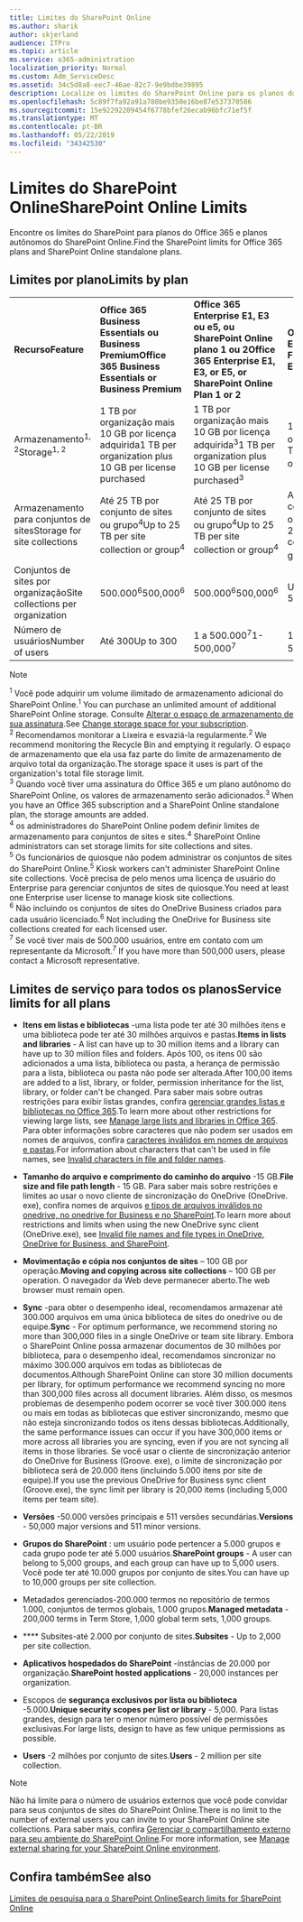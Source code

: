 ```yaml
---
title: Limites do SharePoint Online
ms.author: sharik
author: skjerland
audience: ITPro
ms.topic: article
ms.service: o365-administration
localization_priority: Normal
ms.custom: Adm_ServiceDesc
ms.assetid: 34c5d8a8-eec7-46ae-82c7-9e9bdbe39895
description: Localize os limites do SharePoint Online para os planos do Office 365 Enterprise e os planos autônomos.
ms.openlocfilehash: 5c89f7fa92a91a780be9350e16be87e537370586
ms.sourcegitcommit: 15e92292209454f6778bfef26ecab96bfc71ef5f
ms.translationtype: MT
ms.contentlocale: pt-BR
ms.lasthandoff: 05/22/2019
ms.locfileid: "34342530"
---
```

# <a name="sharepoint-online-limits"></a><span data-ttu-id="54f78-103">Limites do SharePoint Online</span><span class="sxs-lookup"><span data-stu-id="54f78-103">SharePoint Online Limits</span></span>

<span data-ttu-id="54f78-104">Encontre os limites do SharePoint para planos do Office 365 e planos autônomos do SharePoint Online.</span><span class="sxs-lookup"><span data-stu-id="54f78-104">Find the SharePoint limits for Office 365 plans and SharePoint Online standalone plans.</span></span>
  
## <a name="limits-by-plan"></a><span data-ttu-id="54f78-105">Limites por plano</span><span class="sxs-lookup"><span data-stu-id="54f78-105">Limits by plan</span></span>

|||||
|:-----|:-----|:-----|:-----|
|<span data-ttu-id="54f78-106">**Recurso**</span><span class="sxs-lookup"><span data-stu-id="54f78-106">**Feature**</span></span> <br/> |<span data-ttu-id="54f78-107">**Office 365 Business Essentials ou Business Premium**</span><span class="sxs-lookup"><span data-stu-id="54f78-107">**Office 365 Business Essentials or Business Premium**</span></span> <br/> |<span data-ttu-id="54f78-108">**Office 365 Enterprise E1, E3 ou e5, ou SharePoint Online plano 1 ou 2**</span><span class="sxs-lookup"><span data-stu-id="54f78-108">**Office 365 Enterprise E1, E3, or E5, or SharePoint Online Plan 1 or 2**</span></span> <br/> | <span data-ttu-id="54f78-109">**Office 365 Enterprise F1**</span><span class="sxs-lookup"><span data-stu-id="54f78-109">**Office 365 Enterprise F1**</span></span> <br/> |
|<span data-ttu-id="54f78-110">Armazenamento<sup>1, 2</sup></span><span class="sxs-lookup"><span data-stu-id="54f78-110">Storage<sup>1, 2</sup></span></span> <br/> |<span data-ttu-id="54f78-111">1 TB por organização mais 10 GB por licença adquirida</span><span class="sxs-lookup"><span data-stu-id="54f78-111">1 TB per organization plus 10 GB per license purchased</span></span>  <br/> |<span data-ttu-id="54f78-112">1 TB por organização mais 10 GB por licença adquirida<sup>3</sup></span><span class="sxs-lookup"><span data-stu-id="54f78-112">1 TB per organization plus 10 GB per license purchased<sup>3</sup></span></span> <br/> |<span data-ttu-id="54f78-113">1 TB por organização <sup>3</sup></span><span class="sxs-lookup"><span data-stu-id="54f78-113">1 TB per organization <sup>3</sup></span></span> <br/> |
|<span data-ttu-id="54f78-114">Armazenamento para conjuntos de sites</span><span class="sxs-lookup"><span data-stu-id="54f78-114">Storage for site collections</span></span>  <br/> |<span data-ttu-id="54f78-115">Até 25 TB por conjunto de sites ou grupo<sup>4</sup></span><span class="sxs-lookup"><span data-stu-id="54f78-115">Up to 25 TB per site collection or group<sup>4</sup></span></span> <br/> |<span data-ttu-id="54f78-116">Até 25 TB por conjunto de sites ou grupo<sup>4</sup></span><span class="sxs-lookup"><span data-stu-id="54f78-116">Up to 25 TB per site collection or group<sup>4</sup></span></span> <br/> |<span data-ttu-id="54f78-117">Até 25 TB por conjunto de sites ou grupo<sup>5</sup></span><span class="sxs-lookup"><span data-stu-id="54f78-117">Up to 25 TB per site collection or group<sup>5</sup></span></span> <br/> |
|<span data-ttu-id="54f78-118">Conjuntos de sites por organização</span><span class="sxs-lookup"><span data-stu-id="54f78-118">Site collections per organization</span></span>  <br/> |<span data-ttu-id="54f78-119">500.000<sup>6</sup></span><span class="sxs-lookup"><span data-stu-id="54f78-119">500,000<sup>6</sup></span></span> <br/> |<span data-ttu-id="54f78-120">500.000<sup>6</sup></span><span class="sxs-lookup"><span data-stu-id="54f78-120">500,000<sup>6</sup></span></span> <br/> |<span data-ttu-id="54f78-121">US$ 500.000</span><span class="sxs-lookup"><span data-stu-id="54f78-121">500,000</span></span><br/> |
|<span data-ttu-id="54f78-122">Número de usuários</span><span class="sxs-lookup"><span data-stu-id="54f78-122">Number of users</span></span>  <br/> |<span data-ttu-id="54f78-123">Até 300</span><span class="sxs-lookup"><span data-stu-id="54f78-123">Up to 300</span></span>  <br/> |<span data-ttu-id="54f78-124">1 a 500.000<sup>7</sup></span><span class="sxs-lookup"><span data-stu-id="54f78-124">1- 500,000<sup>7</sup></span></span> <br/> |<span data-ttu-id="54f78-125">1 a 500.000<sup>7</sup></span><span class="sxs-lookup"><span data-stu-id="54f78-125">1- 500,000<sup>7</sup></span></span> <br/> |
   
> [!NOTE]
> <span data-ttu-id="54f78-126"><sup>1</sup> Você pode adquirir um volume ilimitado de armazenamento adicional do SharePoint Online.</span><span class="sxs-lookup"><span data-stu-id="54f78-126"><sup>1</sup> You can purchase an unlimited amount of additional SharePoint Online storage.</span></span> <span data-ttu-id="54f78-127">Consulte [Alterar o espaço de armazenamento de sua assinatura](https://support.office.com/article/96EA3533-DE64-4B01-839A-C560875A662C).</span><span class="sxs-lookup"><span data-stu-id="54f78-127">See [Change storage space for your subscription](https://support.office.com/article/96EA3533-DE64-4B01-839A-C560875A662C).</span></span> 
<br/><span data-ttu-id="54f78-128"><sup>2</sup> Recomendamos monitorar a Lixeira e esvaziá-la regularmente.</span><span class="sxs-lookup"><span data-stu-id="54f78-128"><sup>2</sup> We recommend monitoring the Recycle Bin and emptying it regularly.</span></span> <span data-ttu-id="54f78-129">O espaço de armazenamento que ela usa faz parte do limite de armazenamento de arquivo total da organização.</span><span class="sxs-lookup"><span data-stu-id="54f78-129">The storage space it uses is part of the organization's total file storage limit.</span></span> 
<br/> <span data-ttu-id="54f78-130"><sup>3</sup> Quando você tiver uma assinatura do Office 365 e um plano autônomo do SharePoint Online, os valores de armazenamento serão adicionados.</span><span class="sxs-lookup"><span data-stu-id="54f78-130"><sup>3</sup> When you have an Office 365 subscription and a SharePoint Online standalone plan, the storage amounts are added.</span></span> 
<br/><span data-ttu-id="54f78-131"><sup>4</sup> os administradores do SharePoint Online podem definir limites de armazenamento para conjuntos de sites e sites.</span><span class="sxs-lookup"><span data-stu-id="54f78-131"><sup>4</sup> SharePoint Online administrators can set storage limits for site collections and sites.</span></span>
<br/> <span data-ttu-id="54f78-132"><sup>5</sup> Os funcionários de quiosque não podem administrar os conjuntos de sites do SharePoint Online.</span><span class="sxs-lookup"><span data-stu-id="54f78-132"><sup>5</sup> Kiosk workers can't administer SharePoint Online site collections.</span></span> <span data-ttu-id="54f78-133">Você precisa de pelo menos uma licença de usuário do Enterprise para gerenciar conjuntos de sites de quiosque.</span><span class="sxs-lookup"><span data-stu-id="54f78-133">You need at least one Enterprise user license to manage kiosk site collections.</span></span> 
<br/> <span data-ttu-id="54f78-134"><sup>6</sup> Não incluindo os conjuntos de sites do OneDrive Business criados para cada usuário licenciado.</span><span class="sxs-lookup"><span data-stu-id="54f78-134"><sup>6</sup> Not including the OneDrive for Business site collections created for each licensed user.</span></span> 
<br/><span data-ttu-id="54f78-135"><sup>7</sup> Se você tiver mais de 500.000 usuários, entre em contato com um representante da Microsoft.</span><span class="sxs-lookup"><span data-stu-id="54f78-135"><sup>7</sup> If you have more than 500,000 users, please contact a Microsoft representative.</span></span> 
  

  
## <a name="service-limits-for-all-plans"></a><span data-ttu-id="54f78-136">Limites de serviço para todos os planos</span><span class="sxs-lookup"><span data-stu-id="54f78-136">Service limits for all plans</span></span>

- <span data-ttu-id="54f78-137">**Itens em listas e bibliotecas** -uma lista pode ter até 30 milhões itens e uma biblioteca pode ter até 30 milhões arquivos e pastas.</span><span class="sxs-lookup"><span data-stu-id="54f78-137">**Items in lists and libraries** - A list can have up to 30 million items and a library can have up to 30 million files and folders.</span></span> <span data-ttu-id="54f78-138">Após 100, os itens 00 são adicionados a uma lista, biblioteca ou pasta, a herança de permissão para a lista, biblioteca ou pasta não pode ser alterada.</span><span class="sxs-lookup"><span data-stu-id="54f78-138">After 100,00 items are added to a list, library, or folder, permission inheritance for the list, library, or folder can't be changed.</span></span> <span data-ttu-id="54f78-139">Para saber mais sobre outras restrições para exibir listas grandes, confira [gerenciar grandes listas e bibliotecas no Office 365](https://support.office.com/article/b4038448-ec0e-49b7-b853-679d3d8fb784).</span><span class="sxs-lookup"><span data-stu-id="54f78-139">To learn more about other restrictions for viewing large lists, see [Manage large lists and libraries in Office 365](https://support.office.com/article/b4038448-ec0e-49b7-b853-679d3d8fb784).</span></span> <span data-ttu-id="54f78-140">Para obter informações sobre caracteres que não podem ser usados em nomes de arquivos, confira [caracteres inválidos em nomes de arquivos e pastas](https://support.office.com/article/64883a5d-228e-48f5-b3d2-eb39e07630fa).</span><span class="sxs-lookup"><span data-stu-id="54f78-140">For information about characters that can't be used in file names, see [Invalid characters in file and folder names](https://support.office.com/article/64883a5d-228e-48f5-b3d2-eb39e07630fa).</span></span>

- <span data-ttu-id="54f78-141">**Tamanho do arquivo e comprimento do caminho do arquivo** -15 GB.</span><span class="sxs-lookup"><span data-stu-id="54f78-141">**File size and file path length** - 15 GB.</span></span> <span data-ttu-id="54f78-142">Para saber mais sobre restrições e limites ao usar o novo cliente de sincronização do OneDrive (OneDrive. exe), confira nomes de arquivos [e tipos de arquivos inválidos no onedrive, no onedrive for Business e no SharePoint](https://support.office.com/article/64883a5d-228e-48f5-b3d2-eb39e07630fa).</span><span class="sxs-lookup"><span data-stu-id="54f78-142">To learn more about restrictions and limits when using the new OneDrive sync client (OneDrive.exe), see [Invalid file names and file types in OneDrive, OneDrive for Business, and SharePoint](https://support.office.com/article/64883a5d-228e-48f5-b3d2-eb39e07630fa).</span></span>

- <span data-ttu-id="54f78-143">**Movimentação e cópia nos conjuntos de sites** – 100 GB por operação.</span><span class="sxs-lookup"><span data-stu-id="54f78-143">**Moving and copying across site collections** – 100 GB per operation.</span></span> <span data-ttu-id="54f78-144">O navegador da Web deve permanecer aberto.</span><span class="sxs-lookup"><span data-stu-id="54f78-144">The web browser must remain open.</span></span>

- <span data-ttu-id="54f78-145">**Sync** -para obter o desempenho ideal, recomendamos armazenar até 300.000 arquivos em uma única biblioteca de sites do onedrive ou de equipe.</span><span class="sxs-lookup"><span data-stu-id="54f78-145">**Sync** - For optimum performance, we recommend storing no more than 300,000 files in a single OneDrive or team site library.</span></span> <span data-ttu-id="54f78-146">Embora o SharePoint Online possa armazenar documentos de 30 milhões por biblioteca, para o desempenho ideal, recomendamos sincronizar no máximo 300.000 arquivos em todas as bibliotecas de documentos.</span><span class="sxs-lookup"><span data-stu-id="54f78-146">Although SharePoint Online can store 30 million documents per library, for optimum performance we recommend syncing no more than 300,000 files across all document libraries.</span></span> <span data-ttu-id="54f78-147">Além disso, os mesmos problemas de desempenho podem ocorrer se você tiver 300.000 itens ou mais em todas as bibliotecas que estiver sincronizando, mesmo que não esteja sincronizando todos os itens dessas bibliotecas.</span><span class="sxs-lookup"><span data-stu-id="54f78-147">Additionally, the same performance issues can occur if you have 300,000 items or more across all libraries you are syncing, even if you are not syncing all items in those libraries.</span></span> <span data-ttu-id="54f78-148">Se você usar o cliente de sincronização anterior do OneDrive for Business (Groove. exe), o limite de sincronização por biblioteca será de 20.000 itens (incluindo 5.000 itens por site de equipe).</span><span class="sxs-lookup"><span data-stu-id="54f78-148">If you use the previous OneDrive for Business sync client (Groove.exe), the sync limit per library is 20,000 items (including 5,000 items per team site).</span></span>

- <span data-ttu-id="54f78-149">**Versões** -50.000 versões principais e 511 versões secundárias.</span><span class="sxs-lookup"><span data-stu-id="54f78-149">**Versions** - 50,000 major versions and 511 minor versions.</span></span>

- <span data-ttu-id="54f78-150">**Grupos do SharePoint** : um usuário pode pertencer a 5.000 grupos e cada grupo pode ter até 5.000 usuários.</span><span class="sxs-lookup"><span data-stu-id="54f78-150">**SharePoint groups** - A user can belong to 5,000 groups, and each group can have up to 5,000 users.</span></span> <span data-ttu-id="54f78-151">Você pode ter até 10.000 grupos por conjunto de sites.</span><span class="sxs-lookup"><span data-stu-id="54f78-151">You can have up to 10,000 groups per site collection.</span></span>

- <span data-ttu-id="54f78-152">Metadados gerenciados-200.000 termos no repositório de termos 1.000, conjuntos de termos globais, 1.000 grupos.</span><span class="sxs-lookup"><span data-stu-id="54f78-152">**Managed metadata** - 200,000 terms in Term Store, 1,000 global term sets, 1,000 groups.</span></span>

- <span data-ttu-id="54f78-153">\*\*\*\* Subsites-até 2.000 por conjunto de sites.</span><span class="sxs-lookup"><span data-stu-id="54f78-153">**Subsites** - Up to 2,000 per site collection.</span></span>

- <span data-ttu-id="54f78-154">**Aplicativos hospedados do SharePoint** -instâncias de 20.000 por organização.</span><span class="sxs-lookup"><span data-stu-id="54f78-154">**SharePoint hosted applications** - 20,000 instances per organization.</span></span>

- <span data-ttu-id="54f78-155">Escopos de **segurança exclusivos por lista ou biblioteca** -5.000.</span><span class="sxs-lookup"><span data-stu-id="54f78-155">**Unique security scopes per list or library** - 5,000.</span></span> <span data-ttu-id="54f78-156">Para listas grandes, design para ter o menor número possível de permissões exclusivas.</span><span class="sxs-lookup"><span data-stu-id="54f78-156">For large lists, design to have as few unique permissions as possible.</span></span>

- <span data-ttu-id="54f78-157">**Users** -2 milhões por conjunto de sites.</span><span class="sxs-lookup"><span data-stu-id="54f78-157">**Users** - 2 million per site collection.</span></span>

> [!NOTE]
> <span data-ttu-id="54f78-158">Não há limite para o número de usuários externos que você pode convidar para seus conjuntos de sites do SharePoint Online.</span><span class="sxs-lookup"><span data-stu-id="54f78-158">There is no limit to the number of external users you can invite to your SharePoint Online site collections.</span></span> <span data-ttu-id="54f78-159">Para saber mais, confira [Gerenciar o compartilhamento externo para seu ambiente do SharePoint Online](/sharepoint/external-sharing-overview).</span><span class="sxs-lookup"><span data-stu-id="54f78-159">For more information, see [Manage external sharing for your SharePoint Online environment](/sharepoint/external-sharing-overview).</span></span>

## <a name="see-also"></a><span data-ttu-id="54f78-160">Confira também</span><span class="sxs-lookup"><span data-stu-id="54f78-160">See also</span></span>

[<span data-ttu-id="54f78-161">Limites de pesquisa para o SharePoint Online</span><span class="sxs-lookup"><span data-stu-id="54f78-161">Search limits for SharePoint Online</span></span>](/sharepoint/search-limits)
